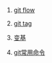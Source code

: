 1. [git flow](./git常用操作/git-flow.md)

2. [git tag](./git常用操作/git-tag.md)

3. [变基](./git常用操作/变基.md)

4. [git常用命令](./git常用操作/git常用命令.md)

